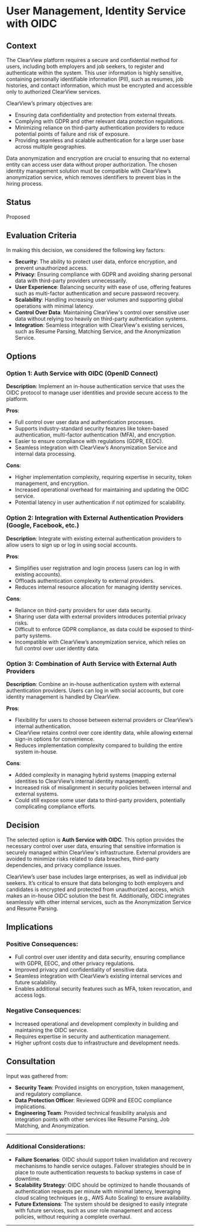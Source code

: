 # **User Management, Identity Service with OIDC**

## **Context**
The ClearView platform requires a secure and confidential method for users, including both employers and job seekers, to register and authenticate within the system. This user information is highly sensitive, containing personally identifiable information (PII), such as resumes, job histories, and contact information, which must be encrypted and accessible only to authorized ClearView services.

ClearView’s primary objectives are:
- Ensuring data confidentiality and protection from external threats.
- Complying with GDPR and other relevant data protection regulations.
- Minimizing reliance on third-party authentication providers to reduce potential points of failure and risk of exposure.
- Providing seamless and scalable authentication for a large user base across multiple geographies.

Data anonymization and encryption are crucial to ensuring that no external entity can access user data without proper authorization. The chosen identity management solution must be compatible with ClearView’s anonymization service, which removes identifiers to prevent bias in the hiring process.

## **Status**
Proposed

## **Evaluation Criteria**
In making this decision, we considered the following key factors:
- **Security**: The ability to protect user data, enforce encryption, and prevent unauthorized access.
- **Privacy**: Ensuring compliance with GDPR and avoiding sharing personal data with third-party providers unnecessarily.
- **User Experience**: Balancing security with ease of use, offering features such as multi-factor authentication and secure password recovery.
- **Scalability**: Handling increasing user volumes and supporting global operations with minimal latency.
- **Control Over Data**: Maintaining ClearView's control over sensitive user data without relying too heavily on third-party authentication systems.
- **Integration**: Seamless integration with ClearView's existing services, such as Resume Parsing, Matching Service, and the Anonymization Service.

## **Options**

### **Option 1: Auth Service with OIDC (OpenID Connect)**
**Description**: Implement an in-house authentication service that uses the OIDC protocol to manage user identities and provide secure access to the platform.

**Pros**:
- Full control over user data and authentication processes.
- Supports industry-standard security features like token-based authentication, multi-factor authentication (MFA), and encryption.
- Easier to ensure compliance with regulations (GDPR, EEOC).
- Seamless integration with ClearView’s Anonymization Service and internal data processing.

**Cons**:
- Higher implementation complexity, requiring expertise in security, token management, and encryption.
- Increased operational overhead for maintaining and updating the OIDC service.
- Potential latency in user authentication if not optimized for scalability.

### **Option 2: Integration with External Authentication Providers (Google, Facebook, etc.)**
**Description**: Integrate with existing external authentication providers to allow users to sign up or log in using social accounts.

**Pros**:
- Simplifies user registration and login process (users can log in with existing accounts).
- Offloads authentication complexity to external providers.
- Reduces internal resource allocation for managing identity services.

**Cons**:
- Reliance on third-party providers for user data security.
- Sharing user data with external providers introduces potential privacy risks.
- Difficult to enforce GDPR compliance, as data could be exposed to third-party systems.
- Incompatible with ClearView’s anonymization service, which relies on full control over user identity data.

### **Option 3: Combination of Auth Service with External Auth Providers**
**Description**: Combine an in-house authentication system with external authentication providers. Users can log in with social accounts, but core identity management is handled by ClearView.

**Pros**:
- Flexibility for users to choose between external providers or ClearView’s internal authentication.
- ClearView retains control over core identity data, while allowing external sign-in options for convenience.
- Reduces implementation complexity compared to building the entire system in-house.

**Cons**:
- Added complexity in managing hybrid systems (mapping external identities to ClearView’s internal identity management).
- Increased risk of misalignment in security policies between internal and external systems.
- Could still expose some user data to third-party providers, potentially complicating compliance efforts.

## **Decision**
The selected option is **Auth Service with OIDC**. This option provides the necessary control over user data, ensuring that sensitive information is securely managed within ClearView's infrastructure. External providers are avoided to minimize risks related to data breaches, third-party dependencies, and privacy compliance issues.

ClearView’s user base includes large enterprises, as well as individual job seekers. It’s critical to ensure that data belonging to both employers and candidates is encrypted and protected from unauthorized access, which makes an in-house OIDC solution the best fit. Additionally, OIDC integrates seamlessly with other internal services, such as the Anonymization Service and Resume Parsing.

## **Implications**

### **Positive Consequences**:
- Full control over user identity and data security, ensuring compliance with GDPR, EEOC, and other privacy regulations.
- Improved privacy and confidentiality of sensitive data.
- Seamless integration with ClearView’s existing internal services and future scalability.
- Enables additional security features such as MFA, token revocation, and access logs.

### **Negative Consequences**:
- Increased operational and development complexity in building and maintaining the OIDC service.
- Requires expertise in security and authentication management.
- Higher upfront costs due to infrastructure and development needs.

## **Consultation**
Input was gathered from:
- **Security Team**: Provided insights on encryption, token management, and regulatory compliance.
- **Data Protection Officer**: Reviewed GDPR and EEOC compliance implications.
- **Engineering Team**: Provided technical feasibility analysis and integration points with other services like Resume Parsing, Job Matching, and Anonymization.
  
---

### **Additional Considerations**:
- **Failure Scenarios**: OIDC should support token invalidation and recovery mechanisms to handle service outages. Failover strategies should be in place to route authentication requests to backup systems in case of downtime.
- **Scalability Strategy**: OIDC should be optimized to handle thousands of authentication requests per minute with minimal latency, leveraging cloud scaling techniques (e.g., AWS Auto Scaling) to ensure availability.
- **Future Extensions**: The system should be designed to easily integrate with future services, such as user role management and access policies, without requiring a complete overhaul.

---

